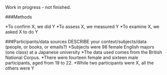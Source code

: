 Work in progress - not finished. 

###Methods

*To confirm X, we did Y 
*To assess X, we measured Y 
*To examine X, we asked X to do Y

###Participants/data sources
DESCRIBE your context/subjects/data (people, or books, or emails?)
*Subjects were 98 female English majors (one class) at a Japanese university
*The data used comes from the British National Corpus.
*There were fourteen female and sixteen male participants, aged from 19 to 22.
*While two participants were X, all the others were Y